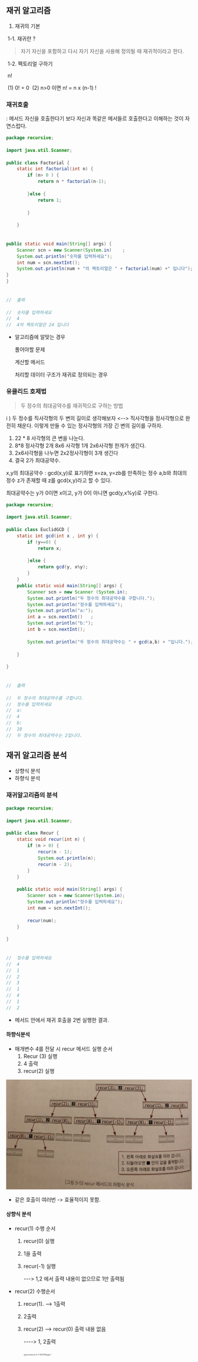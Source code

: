 ## 재귀 알고리즘

1. 재귀의 기본

​	1-1. 재귀란 ?

> 자기 자신을 포함하고 다시 자기 자신을 사용해 정의될 때 재귀적이라고 한다.

​	1-2. 팩토리얼 구하기

​		n!

​		(1) 0! = 0
​		(2) n>0 이면 n! = n x (n-1) !



### 재귀호출

: 메서드 자신을 호출한다기 보다 자신과 똑같은 메서들르 호출한다고 이해하는 것이 자연스럽다.

```java
package recursive;

import java.util.Scanner;

public class Factorial {
	static int factorial(int n) {
		if (n> 0 ) {
			return n * factorial(n-1);
			
		}else {
			return 1;
			
		}
		
	}


public static void main(String[] args) {
	Scanner scn = new Scanner(System.in)	;
	System.out.println("숫자를 입력하세요");
	int num = scn.nextInt();
	System.out.println(num + "의 팩토리얼은 " + factorial(num) +" 입니다");
}
}


//	출력
	
//	숫자를 입력하세요
//	4
//	4의 팩토리얼은 24 입니다
```

- 알고리즘에 알맞는 경우

  풀어야할 문제

  계산할 메서드

  처리할 데이터 구조가 재귀로 정의되는 경우

### 유클리드 호제법

> 두 정수의 최대공약수를 재귀적으로 구하는 방법

i ) 두 정수를 직사각형의 두 변의 길이로 생각해보자
	<--> 직사각형을 정사각형으로 완전히 채운다. 이렇게 만들 수 있는 정사각형의 가장 긴 변의 길이를 구하자.

1. 22 * 8 사각형의 큰 변을 나눈다.
2. 8*8 정사각형 2개 8x6 사각형 1개 2x6사각형 한개가 생긴다.
3. 2x6사각형을 나누면 2x2정사각형이 3개 생긴다
4. 결국 2가 최대공약수.

x,y의 최대공약수 : gcd(x,y)로 표기하면
x=za, y=zb를 만족하는 정수 a,b와 최대의 정수 z가 존재할 때 z를 gcd(x,y)라고 할 수 있다. 

최대공약수는 y가 0이면 x이고, y가 0이 아니면 gcd(y,x%y)로 구한다.

```java
package recursive;

import java.util.Scanner;

public class EuclidGCD {
	static int gcd(int x , int y) {
		if (y==0) {
			return x;
			
		}else {
			return gcd(y, x%y);
		}
	}
	public static void main(String[] args) {
		Scanner scn = new Scanner (System.in);
		System.out.println("두 정수의 최대공약수를 구합니다.");
		System.out.println("정수를 입력하세요");
		System.out.println("a:");
		int a = scn.nextInt()	;
		System.out.println("b:");
		int b = scn.nextInt();
		
		System.out.println("두 정수의 최대공약수는 " + gcd(a,b) + "입니다.");
		
	}

}


//	출력
	
//	두 정수의 최대공약수를 구합니다.
//	정수를 입력하세요
//	a:
//	4
//	b:
//	10
//	두 정수의 최대공약수는 2입니다.

```



## 재귀 알고리즘 분석

- 상향식 분석
- 하향식 분석

### 재귀알고리즘의 분석

```java
package recursive;

import java.util.Scanner;

public class Recur {
	static void recur(int n) {
		if (n > 0) {
			recur(n - 1);
			System.out.println(n);
			recur(n - 2);
		}
	}

	public static void main(String[] args) {
		Scanner scn = new Scanner(System.in);
		System.out.println("정수를 입력하세요");
		int num = scn.nextInt();

		recur(num);
	}

}


//	정수를 입력하세요
//	4
//	1
//	2
//	3
//	1
//	4
//	1
//	2
```

- 메서드 안에서 재귀 호출을 2번 실행한 결과.

#### 하향식분석

- 매개변수 4를 전달 시 recur 메서드 실행 순서
  1. Recur (3)	실행
  2. 4 출력
  3. recur(2)   실행

<img src="recursive.JPG" alt="recursive" style="zoom:50%;" />

- 같은 호출이 여러번 -> 효율적이지 못함.

#### 상향식 분석

- recur(1) 	수행 순서

  1. recur(0) 실행

  2. 1을 출력

  3. recur(-1) 실행

     ---> 1,2 에서 출력 내용이 없으므로 1만 출력됨

- recur(2)  수행순서

  1. recur(1). --> 1출력

  2. 2출력

  3. recur(2) --> recur(0) 출력 내용 없음

     ----> 1, 2출력

     <img src="../../../../../../Desktop/recur(-1) 1.jpg" alt="recur(recur(-1) 1-7432756.jpg) 1" style="zoom:33%;" />